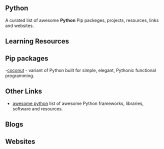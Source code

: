 ## Python

A curated list of awesome **Python** Pip packeges, projects, resources, links and websites.

## Learning Resources

## Pip packages
-[coconut](https://github.com/evhub/coconut) - variant of Python built for simple, elegant, Pythonic functional programming.

## Other Links
- [awesome python](https://github.com/vinta/awesome-python) list of awesome Python frameworks, libraries, software and resources.

## Blogs

## Websites